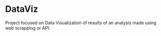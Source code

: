 # DataViz
Project focused on Data Visualization of results of an analysis made using web scrapping or API.
